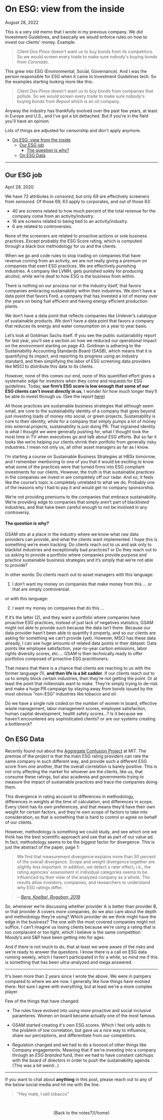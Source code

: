 # On ESG: view from the inside

August 28, 2022

This is a very old memo that I wrote in my previous company. We did Investment Guidelines, and basically we would enforce rules on how to invest our clients' money. Example:

>Client *Dos Pinos* doesn't want us to buy bonds from its competitors. So we would screen every trade to make sure nobody's buying bonds from *Coronado*.

This grew into ESG (Environmental, Social, Governance). And I was the person responsible for ESG when it came to Investment Guidelines tech. So the examples starting looking more like this:

>Client *Dos Pinos* doesn't want us to buy bonds from companies that pollute. So we would screen every trade to make sure nobody's buying bonds from *Repsol* which is an oil company.

Anyway the industry has thankfully evolved over the past few years, at least in Europe and U.S., and I've got a bit dettached. But if you're in the field you'll have an opinion.

Lots of things are adjusted for censorship and don't apply anymore. 


- [On ESG: view from the inside](#on-esg-view-from-the-inside)
  - [Our ESG job](#our-esg-job)
      - [The question is why?](#the-question-is-why)
  - [On ESG Data](#on-esg-data)

---

## Our ESG job

April 28, 2020

We have 72 attributes in *censored*, but only 69 are effectively screeners from *sensored*. Of those 69, 63 apply to corporates, and out of those 63:
- 40 are screens related to how much percent of the total revenue for the company come from an activity/industry.
- 16 are screens related to being tied to an activity/industry.
- 6 are related to controversies.

None of the screeners are related to proactive actions or sole business practices. Except probably the ESG Score rating, which is computed through a black box methodology for us and the clients.

When we go and code rules to stop trading on companies that have revenue coming from an activity, we are not really giving a premium on companies that exert ESG practices. We are effectively punishing industries. A company like LVMH, gets punished solely for producing alcohol, while we’re deaf to how ESG is the business from within.

There is nothing on our process nor in the industry itself, that favors companies embracing sustainability within their industries. We don’t have a data point that favors Ford, a company that has invested a lot of money over the years on being fuel efficient and having energy efficient production plants.

We don’t have a data point that reflects companies like Unilever’s catalogue of sustainable products. We don’t have a data point that favors a company that reduces its energy and water consumption on a year to year basis.

Let’s look at Goldman Sachs itself. If you see the public sustainability report for last year, you’ll see a section on how we reduced our operational impact on the environment starting on page 43. Goldman is adhering to the Sustainability Accounting Standards Board (SASB), which means that it is quantifying its impact, and reporting its progress using an industry standard, and then simplifying the labor of ESG screening data providers like MSCI to distribute this data to its clients. 

However, none of this comes our end, none of this quantified effort gives a systematic edge for investors when they come and requests for ESG guidelines. Today, **our firm’s ESG score is low enough that some of our ESG clients can't invest directly in us**, I wonder for how much longer they’ll be able to invest through us. (See the report [here](https://bit.ly/2VIILHO))

All those practices are sustainable business strategies that although seem small, are core to the sustainability identity of a company that goes beyond just investing loads of money into social, or green projects. Sustainability is core to their identity, while for a company that simply pumps a lot of money into  external projects, sustainability is just doing PR. That ingrained identity is what I thought we were generally pushing for, what I thought took the most time in TV when executives go and talk about ESG efforts. But so far it looks like we’re helping our clients shrink their portfolio from generally risky industries. I mean not only us, all other asset managers as far as I know.

I’m starting a course on Sustainable Business Strategies at HBSx tomorrow, and I remember mentioning to one of you that it would be exciting to know what some of the practices were that turned firms into ESG compliant investments for our clients. However, the truth is that sustainable practices in the companies we invest in are completely off our radar. And so, it feels like the course’s topic is completely unrelated to what we do. Probably one of the reasons why I had to pay it and would get no company sponsorship.

We’re not providing premiums to the companies that embrace sustainability. We’re providing edge to companies that simply aren’t part of blacklisted industries, and that have been careful enough to not be involved in any controversy.

#### The question is why?

GSAM sits at a place in the industry where we know what raw data providers can provide, and what the clients want implemented. I hope this is something we’re even tracking. Do clients reach out to us and ask only to blacklist industries and exceptionally bad practices? or Do they reach out to us asking to provide a portfolio where companies provide purpose and practice sustainable business strategies and it’s simply that we’re not able to provide?

In other words: Do clients reach out to asset managers with this language:
1. I don’t want my money on companies that make money from this ... or that are simply controversial.

or with this language:

2. I want my money on companies that do this ...

If it’s the latter (2), and they want a portfolio where companies have proactive ESG practices, instead of just lack of negatives statistics, GSAM might not able to provide such because the data isn’t there. Because our data provider hasn’t been able to quantify it properly, and so our clients are asking for something we can’t provide (yet). However, MSCI has these data already, I can see huge amounts of related data points in their dataset. Data points like employee satisfaction, year-to-year carbon emissions, labor rights diversity scores, etc.... GSAM is then technically ready to offer portfolios composed of proactive ESG practitioners.

That means that there is a chance that clients are reaching to us with the former language (1), **and then life is a bit sadder**. If our clients reach out to us to simply block certain industries, then they’re not getting the point. Or at least the point that millennials want to make. They’re simply trying to de-risk and make a huge PR campaign by staying away from bonds issued by the most obvious “non-ESG” industries like tobacco and oil.

Do we have a single rule coded on the number of women in board, effective waste management, labor management scores, employee satisfaction, human capital development, health safety scores...? Is it because we haven’t encountered any sophisticated clients? or are our systems creating a bottleneck?

## On ESG Data

Recently found out about the [Aggregate Confusion Project](https://mitsloan.mit.edu/sustainability-initiative/aggregate-confusion-project) at MIT. The premise of the project is that the main ESG rating providers can rate the same company in such different way, and provide such a different ESG score from one another, that the overall correlation is barely positive. This is not only affecting the market for whoever are the clients, like us, that consume these ratings, but also academia and governments trying to measure the impact of sustainable practices and trace the companies doing them.

This divergence in rating account to differences in methodology, differences in weights at the time of calculation, and differences in scope. Every client has its own preferences, and that means they’d have their own weight for certain factors, and they’re own scope of factors to take into consideration, so that is something that is hard to control or agree on behalf of our clients.

However, methodology is something we could study, and see which one we think has the best scientific approach and use that as part of our value ad. In fact, methodology seems to be the biggest factor for divergence. This is just the abstract of the paper, page 1: 

>We find that measurement divergence explains more than 50 percent of the overall divergence. Scope and weight divergence together are slightly less important. In addition, we detect a rater effect, i.e., the rating agencies’ assessment in individual categories seems to be influenced by their view of the analyzed company as a whole. The results allow investors, companies, and researchers to understand why ESG ratings differ.

> --<cite>[Berg, Koelbel, Rogobon; 2019](https://papers.ssrn.com/sol3/papers.cfm?abstract_id=3438533)</cite>


So, whenever we’re discussing whether provider A is better than provider B, or that provider A covers more companies, do we also care about the depth and methodology they’re using? Which provider do we think might have the edge in the business? The one with the most covered companies might not suffice. I can’t imagine us losing clients because we’re using a rating that is too complacent or too tight, which I believe is the same competition Moody’s and S&P have been getting into for ages.

And if there is not much to do, that at least we were aware of the risks and we’re ready to answer the questions. I know there is a call on ESG data running weekly, which I haven’t participated in for a while, so mind me if this is something that has been ultra-analyzed and mega answered.

---

It's been more than 2 years since I wrote the above. We were in pampers compared to where we are now. I generally like how things have evolved there. Not sure I agree with everything, but at least we're a more complex player. 

Few of the things that have changed:

- The rules have evolved into using more proactive and social inclusive paramteres. Women on board became actually one of the most famous.

- GSAM started creating it's own ESG scores. Which I feel only adds to the problem of low correlation, but gave us a nice way to influence, share our perceptions, and differentiate from our competitors. 

- Regulation changed and we had to do a looooot of other things like Company engagements. Meaning that if we're investing into a company through an *ESG branded* fund, then we had to have constant catchups with the board of directors in order to push the sustainability agenda. (This was a bit weird...)

--- 

If you want to chat about **anything** in this post, please reach out to any of the below social media and hit me with the line:
 
 > "Hey mate, I sell tobacco"


<p>&nbsp;  </p>

<p align="center">
 [Back to the notes?](/home)
 </p>